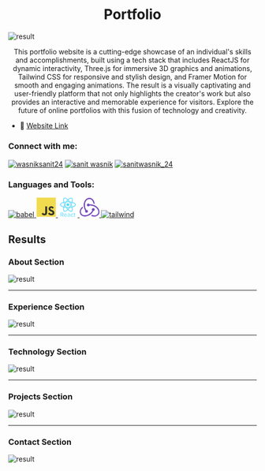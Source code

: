 <h1 align="center">Portfolio</h1>
<img src="https://cdn.dribbble.com/userupload/10718502/file/original-a13ee268c19d8a56667c019cd20e57a6.png?resize=1200x579" alt="result"/>
<p align="center">This portfolio website is a cutting-edge showcase of an individual's skills and accomplishments, built using a tech stack that includes ReactJS for dynamic interactivity, Three.js for immersive 3D graphics and animations, Tailwind CSS for responsive and stylish design, and Framer Motion for smooth and engaging animations. The result is a visually captivating and user-friendly platform that not only highlights the creator's work but also provides an interactive and memorable experience for visitors. Explore the future of online portfolios with this fusion of technology and creativity.</p>

- 🔗 [Website Link](https://portfolio-duiczsh2o-sanitwasnik.vercel.app/)

<h3 align="left">Connect with me:</h3>
<p align="left">
<a href="https://twitter.com/wasniksanit24" target="blank"><img align="center" src="https://raw.githubusercontent.com/rahuldkjain/github-profile-readme-generator/master/src/images/icons/Social/twitter.svg" alt="wasniksanit24" height="30" width="40" /></a>
<a href="https://linkedin.com/in/sanit wasnik" target="blank"><img align="center" src="https://raw.githubusercontent.com/rahuldkjain/github-profile-readme-generator/master/src/images/icons/Social/linked-in-alt.svg" alt="sanit wasnik" height="30" width="40" /></a>
<a href="https://instagram.com/sanitwasnik_24" target="blank"><img align="center" src="https://raw.githubusercontent.com/rahuldkjain/github-profile-readme-generator/master/src/images/icons/Social/instagram.svg" alt="sanitwasnik_24" height="30" width="40" /></a>
</p>

<h3 align="left">Languages and Tools:</h3>
<p align="left"> <a href="https://babeljs.io/" target="_blank" rel="noreferrer"> <img src="https://www.vectorlogo.zone/logos/babeljs/babeljs-icon.svg" alt="babel" width="40" height="40"/> </a> <a href="https://developer.mozilla.org/en-US/docs/Web/JavaScript" target="_blank" rel="noreferrer"> <img src="https://raw.githubusercontent.com/devicons/devicon/master/icons/javascript/javascript-original.svg" alt="javascript" width="40" height="40"/> </a> <a href="https://reactjs.org/" target="_blank" rel="noreferrer"> <img src="https://raw.githubusercontent.com/devicons/devicon/master/icons/react/react-original-wordmark.svg" alt="react" width="40" height="40"/> </a> <a href="https://redux.js.org" target="_blank" rel="noreferrer"> <img src="https://raw.githubusercontent.com/devicons/devicon/master/icons/redux/redux-original.svg" alt="redux" width="40" height="40"/> </a> <a href="https://tailwindcss.com/" target="_blank" rel="noreferrer"> <img src="https://www.vectorlogo.zone/logos/tailwindcss/tailwindcss-icon.svg" alt="tailwind" width="40" height="40"/> </a> </p>

<h2 align="left">Results</h2>
<h3 alingn="left">About Section</h3>
<img src="https://cdn.dribbble.com/userupload/10718505/file/original-7bf5cef7118f248ba1e76033d3359110.png?resize=1024x542&vertical=center" alt= "result" width="400"/>
<hr>
<h3 alingn="left">Experience Section</h3>
<img src="https://cdn.dribbble.com/userupload/10718503/file/original-f2112aa42391415298e4235dc31562e8.png?resize=1024x534&vertical=center" alt= "result" width="400"/>
<hr>
<h3 alingn="left">Technology Section</h3>
<img src="https://cdn.dribbble.com/userupload/10718504/file/original-c0df75d9d9edda3fb617497284d157fd.png?resize=1024x497&vertical=center" alt= "result" width="400"/>
<hr>
<h3 alingn="left">Projects Section</h3>
<img src="https://cdn.dribbble.com/userupload/10718508/file/original-03d18b4b241ec049fa7519a40f921f78.png?resize=1024x543&vertical=center" alt= "result" width="400"/>
<hr>
<h3 alingn="left">Contact Section</h3>
<img src="https://cdn.dribbble.com/userupload/10718506/file/original-02180611cd13e08c4d693f8589a18336.png?resize=1024x534&vertical=center" alt= "result" width="400"/>



